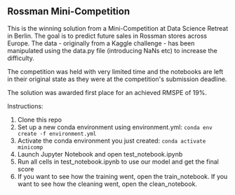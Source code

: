 ## Rossman Mini-Competition

This is the winning solution from a Mini-Competition at Data Science Retreat in Berlin. The goal is to predict future sales in Rossman stores across Europe. The data - originally from a Kaggle challenge - has been manipulated using the data.py file (introducing NaNs etc) to increase the difficulty. 

The competition was held with very limited time and the notebooks are left in their original state as they were at the competition's submission deadline. 

The solution was awarded first place for an achieved RMSPE of 19%.

Instructions:
1. Clone this repo
2. Set up a new conda environment using environment.yml: 
`conda env create -f environment.yml`
3. Activate the conda environment you just created:
`conda activate minicomp`
4. Launch Jupyter Notebook and open test_notebook.ipynb
5. Run all cells in test_notebook.ipynb to use our model and get the final score
6. If you want to see how the training went, open the train_notebook. If you want to see how the cleaning went, open the clean_notebook. 